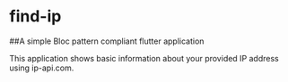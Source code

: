 # find-ip

##A simple Bloc pattern compliant flutter application

This application shows basic information about your provided IP address using ip-api.com.